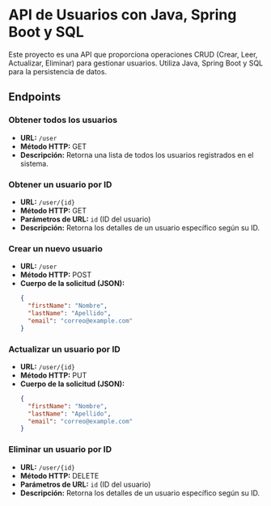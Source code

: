 # API de Usuarios con Java, Spring Boot y SQL

Este proyecto es una API que proporciona operaciones CRUD (Crear, Leer, Actualizar, Eliminar) para gestionar usuarios. Utiliza Java, Spring Boot y SQL para la persistencia de datos.

## Endpoints

### Obtener todos los usuarios

- **URL:** `/user`
- **Método HTTP:** GET
- **Descripción:** Retorna una lista de todos los usuarios registrados en el sistema.

### Obtener un usuario por ID

- **URL:** `/user/{id}`
- **Método HTTP:** GET
- **Parámetros de URL:** `id` (ID del usuario)
- **Descripción:** Retorna los detalles de un usuario específico según su ID.

### Crear un nuevo usuario

- **URL:** `/user`
- **Método HTTP:** POST
- **Cuerpo de la solicitud (JSON):**
  ```json
  {
    "firstName": "Nombre",
    "lastName": "Apellido",
    "email": "correo@example.com"
  }

### Actualizar un usuario por ID

- **URL:** `/user/{id}`
- **Método HTTP:** PUT
- **Cuerpo de la solicitud (JSON):**
  ```json
  {
    "firstName": "Nombre",
    "lastName": "Apellido",
    "email": "correo@example.com"
  }

### Eliminar un usuario por ID

- **URL:** `/user/{id}`
- **Método HTTP:** DELETE
- **Parámetros de URL:** `id` (ID del usuario)
- **Descripción:** Retorna los detalles de un usuario específico según su ID.

